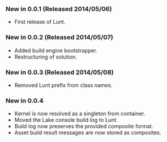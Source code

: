 ### New in 0.0.1 (Released 2014/05/06)
* First release of Lunt.

### New in 0.0.2 (Released 2014/05/07)
* Added build engine bootstrapper.
* Restructuring of solution.

### New in 0.0.3 (Released 2014/05/08)
* Removed Lunt prefix from class names.

### New in 0.0.4
* Kernel is now resolved as a singleton from container.
* Moved the Lake console build log to Lunt.
* Build log now preserves the provided composite format.
* Asset build result messages are now stored as composites.